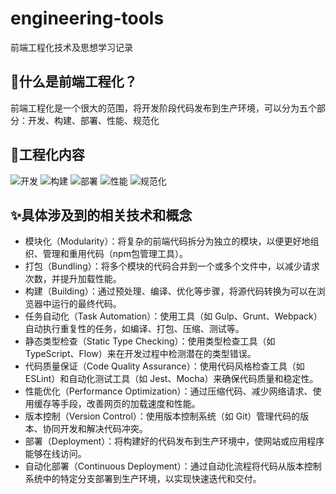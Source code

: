 # engineering-tools
前端工程化技术及思想学习记录
## :rocket:什么是前端工程化？
前端工程化是一个很大的范围，将开发阶段代码发布到生产环境，可以分为五个部分：开发、构建、部署、性能、规范化  

## :art:工程化内容
![开发](https://github.com/quirkybird/engineering-tools/assets/115051391/3f438ad9-5870-458a-80a8-34a9c0f9b2a5)
![构建](https://github.com/quirkybird/engineering-tools/assets/115051391/25c877b8-2f77-477e-a65e-c0cea5b0f022)
![部署](https://github.com/quirkybird/engineering-tools/assets/115051391/4eb2b0dd-5953-461e-ae97-b382e4052b41)
![性能](https://github.com/quirkybird/engineering-tools/assets/115051391/c95bb609-20b8-4fe9-9496-f6d0b1e4c011)
![规范化](https://github.com/quirkybird/engineering-tools/assets/115051391/26a525e2-9843-4984-af25-385d12cc5f4e)

## :sparkles:具体涉及到的相关技术和概念
- 模块化（Modularity）：将复杂的前端代码拆分为独立的模块，以便更好地组织、管理和重用代码（npm包管理工具）。
- 打包（Bundling）：将多个模块的代码合并到一个或多个文件中，以减少请求次数，并提升加载性能。
- 构建（Building）：通过预处理、编译、优化等步骤，将源代码转换为可以在浏览器中运行的最终代码。
- 任务自动化（Task Automation）：使用工具（如 Gulp、Grunt、Webpack）自动执行重复性的任务，如编译、打包、压缩、测试等。
- 静态类型检查（Static Type Checking）：使用类型检查工具（如 TypeScript、Flow）来在开发过程中检测潜在的类型错误。
- 代码质量保证（Code Quality Assurance）：使用代码风格检查工具（如 ESLint）和自动化测试工具（如 Jest、Mocha）来确保代码质量和稳定性。
- 性能优化（Performance Optimization）：通过压缩代码、减少网络请求、使用缓存等手段，改善网页的加载速度和性能。
- 版本控制（Version Control）：使用版本控制系统（如 Git）管理代码的版本、协同开发和解决代码冲突。
- 部署（Deployment）：将构建好的代码发布到生产环境中，使网站或应用程序能够在线访问。
- 自动化部署（Continuous Deployment）：通过自动化流程将代码从版本控制系统中的特定分支部署到生产环境，以实现快速迭代和交付。
